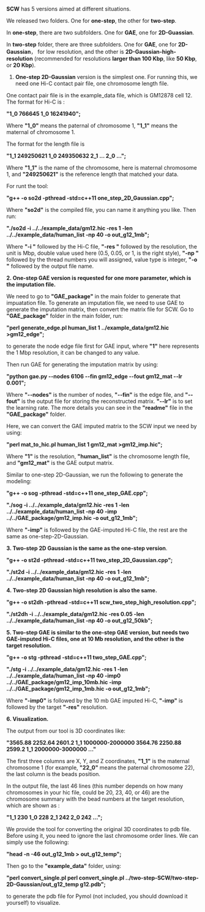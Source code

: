 **SCW** has 5 versions aimed at different situations.

We released two folders. One for **one-step**, the other for **two-step**.

In **one-step**, there are two subfolders. One for **GAE**, one for **2D-Guassian**.

In **two-step** folder, there are three subfolders. One for **GAE**, one for **2D-Gaussian**， for low resolution, and the other is **2D-Gaussian-high-resolution** (recommended for resolutions **larger than 100 Kbp**, like **50 Kbp**, or **20 Kbp**). 

1. **One-step 2D-Gaussian** version is the simplest one. For running this, we need one Hi-C contact pair file, one chromosome length file.

One contact pair file is in the example_data file, which is GM12878 cell 12. The format for Hi-C is :

**"1_0 766645 1_0 16241940";**

Where **"1_0"** means the paternal of chromosome 1, **"1_1"** means the maternal of chromosome 1. 

The format for the length file is 

**"1_1 249250621
   1_0 249350632
   2_1 ... 
   2_0 ...";**

Where **"1_1"** is the name of the chromosome, here is maternal chromosome 1, and **"249250621"** is the reference length that matched your data.


For runt the tool:

**"g++ -o so2d -pthread -std=c++11 one_step_2D_Gaussian.cpp";**

Where **"so2d"** is the compiled file, you can name it anything you like. Then run:

**"./so2d -i ../../example_data/gm12.hic -res 1 -len ../../example_data/human_list -np 40 -o out_g12_1mb";** 

Where **"-i "** followed by the Hi-C file, **"-res "** followed by the resolution, the unit is Mbp, double value used here (0.5, 0.05, or 1, is the right style), **"-np "** followed by the thread numbers you will assigned, value type is integer, **"-o "** followed by the output file name.

**2. One-step GAE version is requested for one more parameter, which is the imputation file.** 

We need to go to **"GAE_package"** in the main folder to generate that impuatation file. To generate an imputation file, we need to use GAE to generate the imputation matrix, then convert the matrix file for SCW.  Go to **"GAE_package"** folder in the main folder, run:

**"perl generate_edge.pl human_list 1 ../example_data/gm12.hic >gm12_edge";**

to generate the node edge file first for GAE input, where **"1"** here represents the 1 Mbp resolution, it can be changed to any value. 

Then run GAE for generating the imputation matrix by using:

**"python gae.py --nodes 6106 --fin gm12_edge --fout gm12_mat --lr 0.001";**

Where **"--nodes"** is the number of nodes, **"--fin"** is the edge file, and **"--fout"** is the output file for storing the reconstructed matrix. **"--lr"** is to set the learning rate. The more details you can see in the **"readme"** file in the **"GAE_package"** folder. 

Here, we can convert the GAE imputed matrix to the SCW input we need by using:

**"perl mat_to_hic.pl human_list 1 gm12_mat >gm12_imp.hic";** 

Where **"1"** is the resolution, **"human_list"** is the chromosome length file, and **"gm12_mat"** is the GAE output matrix.

Similar to one-step 2D-Gaussian, we run the following to generate the modeling:

**"g++ -o sog -pthread -std=c++11 one_step_GAE.cpp";**

**"./sog -i ../../example_data/gm12.hic -res 1 -len ../../example_data/human_list -np 40 -imp ../../GAE_package/gm12_imp.hic -o out_g12_1mb";** 

Where **"-imp"** is followed by the GAE-imputed Hi-C file, the rest are the same as one-step-2D-Gaussian.

**3. Two-step 2D Gaussian is the same as the one-step version**.

**"g++ -o st2d -pthread -std=c++11 two_step_2D_Gaussian.cpp";**

**"./st2d -i ../../example_data/gm12.hic -res 1 -len ../../example_data/human_list -np 40 -o out_g12_1mb";**

**4. Two-step 2D Gaussian high resolution is also the same.**

**"g++ -o st2dh -pthread -std=c++11 scw_two_step_high_resolution.cpp";**

**"./st2dh -i ../../example_data/gm12.hic -res 0.05 -len ../../example_data/human_list -np 40 -o out_g12_50kb";**  

**5. Two-step GAE is similar to the one-step GAE version, but needs two GAE-imputed Hi-C files, one at 10 Mb resolution, and the other is the target resolution.**

**"g++ -o stg -pthread -std=c++11 two_step_GAE.cpp";**

**"./stg -i ../../example_data/gm12.hic -res 1 -len ../../example_data/human_list -np 40 -imp0 ../../GAE_package/gm12_imp_10mb.hic -imp ../../GAE_package/gm12_imp_1mb.hic -o out_g12_1mb";**

Where **"-imp0"** is followed by the 10 mb GAE imputed Hi-C, **"-imp"** is followed by the target **"-res"** resolution.

**6. Visualization.**

The output from our tool is 3D coordinates like:

**"3565.88 2252.64 2601.2 1_1 1000000-2000000
   3564.76 2250.88 2599.2 1_1 2000000-3000000
   ..."**

The first three columns are X, Y, and Z coordinates, **"1_1"** is the maternal chromosome 1 (for example, **"22_0"** means the paternal chromosome 22), the last column is the beads position. 

In the output file, the last 46 lines (this number depends on how many chromosomes in your hic file, could be 20, 23, 40, or 46) are the chromosome summary with the bead numbers at the target resolution, which are shown as :

**"1_1 230 
   1_0 228
   2_1 242
   2_0 242 
 ...";** 

We provide the tool for converting the original 3D coordinates to pdb file. Before using it, you need to ignore the last chromosome order lines. We can simply use the following:

**"head -n -46 out_g12_1mb > out_g12_temp";** 

Then go to the **"example_data"** folder, using: 

**"perl convert_single.pl perl convert_single.pl ../two-step-SCW/two-step-2D-Gaussian/out_g12_temp g12.pdb";**

to generate the pdb file for Pymol (not included, you should download it yourself) to visualize.
